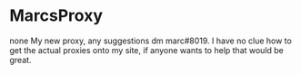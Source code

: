 # MarcsProxy
none
My new proxy, any suggestions dm marc#8019. I have no clue how to get the actual proxies onto my site, if anyone wants to help that would be great.
